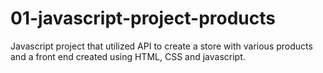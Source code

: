 # 01-javascript-project-products

Javascript project that utilized API to create a store with various products and a front end created using HTML, CSS and javascript.
